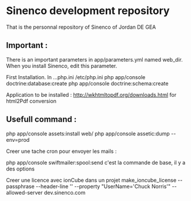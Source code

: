Sinenco development repository
========================

That is the personnal repository of Sinenco of Jordan DE GEA

Important : 
----
There is an important parameters in app/parameters.yml named web_dir. 
When you install Sinenco, edit this parameter. 

First Installation. 
ln ...php.ini /etc/php.ini
php app/console doctrine:database:create
php app/console doctrine:schema:create

Application to be installed : 
http://wkhtmltopdf.org/downloads.html 
for html2Pdf conversion

Usefull command :
---- 
php app/console assets:install web/
php app/console assetic:dump --env=prod

Creer une tache cron pour envoyer les mails : 

php app/console swiftmailer:spool:send
c'est la commande de base, il y a des options

Creer une licence avec ionCube dans un projet
make_ioncube_license --passphrase <pass> --header-line '<?php exit(0); ?>' --property "UserName='Chuck Norris'" --allowed-server dev.sinenco.com